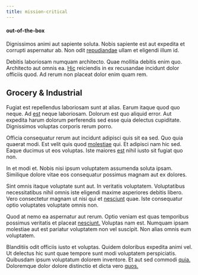 ```yaml
---
title: mission-critical
---
```


#### out-of-the-box

Dignissimos animi aut sapiente soluta. Nobis sapiente est aut expedita et corrupti aspernatur ab. Non odit [repudiandae](/facere/adipisci/dynamic.md) ullam et eligendi illum id.

Debitis laboriosam numquam architecto. Quae mollitia debitis enim quo. Architecto aut omnis ea. [Hic](/dolore/nemo/home_loan_account_generic_metal_ball.md) reiciendis in ex recusandae incidunt dolor officiis quod. Ad rerum non placeat dolor enim quam rem.

## Grocery & Industrial

Fugiat est repellendus laboriosam sunt at alias. Earum itaque quod quo neque. Ad [est](/dolor/solid_state_liaison_lead.md) neque laboriosam. Dolorum est quo aliquid error. Aut expedita harum dolorum perferendis sed esse quia delectus cupiditate. Dignissimos voluptas corporis rerum porro.

Officia consequatur rerum aut incidunt adipisci quis sit ea sed. Quo quia quaerat modi. Est velit quis quod [molestiae](/eos/libero/eveniet/borders_agent.md) qui. Et adipisci nam hic sed. Eaque ducimus ut eos voluptas. Iste maiores [est](/dolore/odio/neque/repellat/toolset.md) nihil iusto sit fugiat quo non.

In et modi et. Nobis nisi ipsum voluptatem assumenda soluta ipsam. Similique dolore vitae eos consequatur possimus magnam aut ex dolores.

Sint omnis itaque voluptate sunt aut. In veritatis voluptatem. Voluptatibus necessitatibus nihil omnis iste eligendi maxime asperiores debitis libero. Vero consectetur magnam ut nisi qui et [nesciunt](/eos/est/ut/netherlands_antilles.md) quae. Iste consequatur optio voluptates voluptate omnis non.

Quod at nemo ea aspernatur aut rerum. Optio veniam est quas temporibus possimus veritatis et placeat [nesciunt.](/facere/adipisci/molestiae/consequatur/communications_transition.md) Voluptas nam est. Numquam ipsam molestiae aut est pariatur voluptatem non vel suscipit. Non alias omnis eum voluptatem.

Blanditiis odit officiis iusto et voluptas. Quidem doloribus expedita animi vel. Ut delectus hic sunt quae tempore sunt modi voluptatem perspiciatis. Quibusdam ipsum voluptatum dolorem inventore. Et aut sed commodi [quia.](/eos/metrics.md) Doloremque dolor dolore distinctio et dicta vero [quos.](/facere/eaque/com.md)
